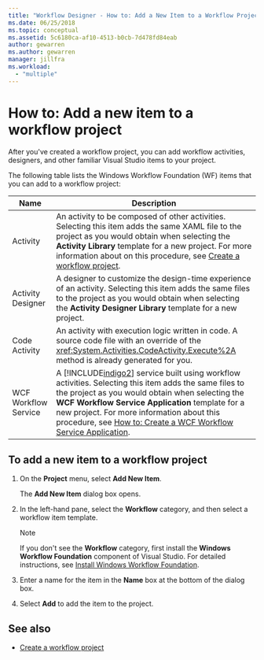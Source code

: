 ```yaml
---
title: "Workflow Designer - How to: Add a New Item to a Workflow Project"
ms.date: 06/25/2018
ms.topic: conceptual
ms.assetid: 5c6180ca-af10-4513-b0cb-7d478fd84eab
author: gewarren
ms.author: gewarren
manager: jillfra
ms.workload:
  - "multiple"
---
```

# How to: Add a new item to a workflow project

After you've created a workflow project, you can add workflow activities, designers, and other familiar Visual Studio items to your project.

The following table lists the Windows Workflow Foundation (WF) items that you can add to a workflow project:

| Name | Description |
|-| - |
| Activity | An activity to be composed of other activities. Selecting this item adds the same XAML file to the project as you would obtain when selecting the **Activity Library** template for a new project. For more information about on this procedure, see [Create a workflow project](creating-a-workflow-project.md). |
| Activity Designer | A designer to customize the design-time experience of an activity. Selecting this item adds the same files to the project as you would obtain when selecting the **Activity Designer Library** template for a new project. |
| Code Activity | An activity with execution logic written in code. A source code file with an override of the <xref:System.Activities.CodeActivity.Execute%2A> method is already generated for you. |
| WCF Workflow Service | A [!INCLUDE[indigo2](../workflow-designer/includes/indigo2_md.md)] service built using workflow activities. Selecting this item adds the same files to the project as you would obtain when selecting the **WCF Workflow Service Application** template for a new project. For more information about this procedure, see [How to: Create a WCF Workflow Service Application](/visualstudio/workflow-designer/creating-a-workflow-project). |

## To add a new item to a workflow project

1. On the **Project** menu, select **Add New Item**.

   The **Add New Item** dialog box opens.

1. In the left-hand pane, select the **Workflow** category, and then select a workflow item template.

   > [!NOTE]
   > If you don't see the **Workflow** category, first install the **Windows Workflow Foundation** component of Visual Studio. For detailed instructions, see [Install Windows Workflow Foundation](developing-applications-with-the-workflow-designer.md#install-windows-workflow-foundation).

1. Enter a name for the item in the **Name** box at the bottom of the dialog box.

1. Select **Add** to add the item to the project.

## See also

- [Create a workflow project](../workflow-designer/creating-a-workflow-project.md)
